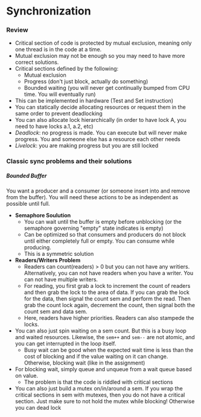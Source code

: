# Synchronization 

### Review
* Critical section of code is protected by mutual exclusion, meaning only one thread is in the code at a time. 
* Mutual exclusion may not be enough so you may need to have more correct solutions. 
* Critical sections defined by the following: 
  * Mutual exclusion
  * Progress (don't just block, actually do something)
  * Bounded waiting (you will never get continually bumped from CPU time. You will eventually run)
* This can be implemented in hardware (Test and Set instruction)
* You can statically decide allocating resources or request them in the same order to prevent deadlocking
* You can also allocate lock hierarchically (in order to have lock A, you need to have locks a.1, a.2, etc)
* _Deadlock_: no progress is made. You can execute but will never make progress. You and someone else has a resource each other needs
* _Livelock_: you are making progress but you are still locked

### Classic sync problems and their solutions

##### Bounded Buffer
You want a producer and a consumer (or someone insert into and remove from the buffer). You will need these actions to be as independent as possible until full. 
* __Semaphore Soulution__
  * You can wait until the buffer is empty before unblocking (or the semaphore governing "empty" state indicates is empty)
  * Can be optimized so that consumers and producers do not block until either completely full or empty. You can consume while producing. 
  * This is a symmetric solution
* __Readers/Writers Problem__
  * Readers can count(readers) > 0 but you can not have any writiers. Alternatively, you can not have readers when you have a writer. You can not have multiple writers. 
  * For reading, you first grab a lock to increment the count of readers and then grab the lock to the area of data. If you can grab the lock for the data, then signal the count sem and perform the read. Then grab the count lock again, decrement the count, then signal both the count sem and data sem.
  * Here, readers have higher priorities. Readers can also stampede the locks. 
* You can also just spin waiting on a sem count. But this is a busy loop and waited resources. Likewise, the `sem++` and `sem--` are not atomic, and you can get interrupted in the loop itself. 
  * Busy wait can be good when the expected wait time is less than the cost of blocking and if the value waiting on it can change. Otherwise, blocking wait (like in the assignment)
* For blocking wait, simply queue and unqueue from a wait queue based on value. 
  * The problem is that the code is riddled with critical sections
* You can also just build a mutex on/in/around a sem. If you wrap the critical sections in sem with mutexes, then you do not have a critical section. Just make sure to not hold the mutex while blocking! Otherwise you can dead lock
